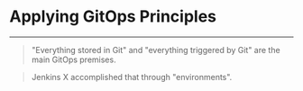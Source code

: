 # Applying GitOps Principles

---


> "Everything stored in Git" and "everything triggered by Git" are the main GitOps premises.

> Jenkins X accomplished that through "environments".

